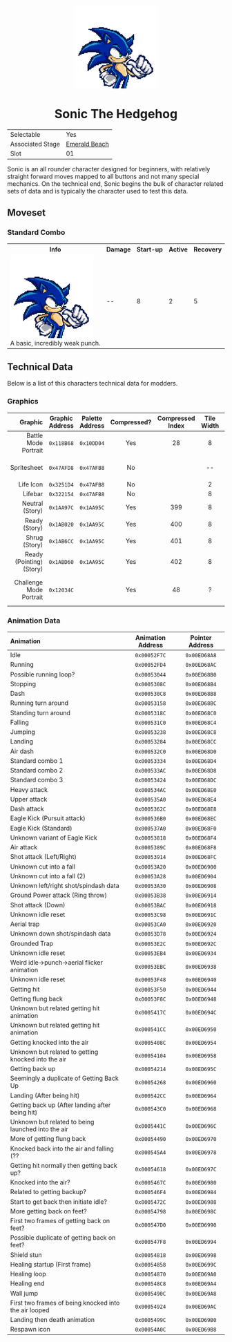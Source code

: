 <p align="center">
    <img src="res/portraits/sonic.png">
    <h1 align="center" class="charName">Sonic The Hedgehog</h1>
    <table align="center">
        <tr>
            <td>Selectable</td>
            <td>Yes</td>
        </tr>
        <tr>
            <td>Associated Stage</td>
            <td><a href="?a=stages/emeraldbeach">Emerald Beach</a></td>
        </tr>
        <tr>
            <td>Slot</td>
            <td>01</td>
        </tr>
    </table> 
</p>

Sonic is an all rounder character designed for beginners, with relatively straight forward moves mapped to all buttons and not many special mechanics. On the technical end, Sonic begins the bulk of character related sets of data and is typically the character used to test this data.

## Moveset

### Standard Combo

<table class="movedata">
    <tr>
        <th>Info</th>
        <th>Damage</th>
        <th>Start-up</th>
        <th>Active</th>
        <th>Recovery</th>
    </tr>
    <tr>
        <td>
            <img src="res/portraits/sonic.png">
            <br>
            A basic, incredibly weak punch.
        </td>
        <td>--</td>
        <td>8</td>
        <td>2</td>
        <td>5</td>
    </tr>
</table> 

## Technical Data

Below is a list of this characters technical data for modders. 

### Graphics

| Graphic | Graphic Address | Palette Address | Compressed? | Compressed Index | Tile Width | Tile Height | Notes |
|--------:|:---------------:|:---------------:|:-----------:|:----------------:|:----------:|:-----------:|:------|
| Battle Mode Portrait | ``0x118B68`` | ``0x10DD04`` | Yes | 28 | 8 | 10 | See [Battle Portraits](?a=formats/portraits#battle).
| Spritesheet | ``0x47AFD8`` | ``0x47AFB8`` | No | | -- | -- | See [Character Sprites](?a=formats/charactersprites).
| Life Icon | ``0x3251D4`` | ``0x47AFB8`` | No | | 2 | 2 |
| Lifebar | ``0x322154`` | ``0x47AFB8`` | No | | 8 | 4 |
| Neutral (Story) | ``0x1AA97C`` |``0x1AA95C`` | Yes | 399 | 8 | 18 | See [Story Portraits](?a=formats/portraits#story).
| Ready (Story) | ``0x1AB020`` |``0x1AA95C`` | Yes | 400 | 8 | 18 | See [Story Portraits](?a=formats/portraits#story).
| Shrug (Story) | ``0x1AB6CC`` |``0x1AA95C`` | Yes | 401 | 8 | 18 | See [Story Portraits](?a=formats/portraits#story).
| Ready (Pointing) (Story) | ``0x1ABD60`` |``0x1AA95C`` | Yes | 402 | 8 | 18 | See [Story Portraits](?a=formats/portraits#story).
| Challenge Mode Portrait | ``0x12034C`` | | Yes | 48 | ? | ? | Unknown format and layout.

### Animation Data

| Animation | Animation Address | Pointer Address |
|:----------|:-----------------:|:---------------:|
| Idle | ``0x00052F7C`` | ``0x00ED68A8`` |
| Running | ``0x00052FD4`` | ``0x00ED68AC`` |
| Possible running loop? | ``0x00053044`` | ``0x00ED68B0`` |
| Stopping | ``0x0005308C`` | ``0x00ED68B4`` |
| Dash | ``0x000530C8`` | ``0x00ED68B8`` |
| Running turn around | ``0x00053158`` | ``0x00ED68BC`` |
| Standing turn around | ``0x0005318C`` | ``0x00ED68C0`` |
| Falling | ``0x000531C0`` | ``0x00ED68C4`` |
| Jumping | ``0x00053238`` | ``0x00ED68C8`` |
| Landing | ``0x00053284`` | ``0x00ED68CC`` |
| Air dash | ``0x000532C0`` | ``0x00ED68D0`` |
| Standard combo 1 | ``0x00053334`` | ``0x00ED68D4`` |
| Standard combo 2 | ``0x000533AC`` | ``0x00ED68D8`` |
| Standard combo 3 | ``0x00053424`` | ``0x00ED68DC`` |
| Heavy attack | ``0x000534AC`` | ``0x00ED68E0`` |
| Upper attack | ``0x000535A0`` | ``0x00ED68E4`` |
| Dash attack | ``0x0005362C`` | ``0x00ED68E8`` |
| Eagle Kick (Pursuit attack) | ``0x000536B0`` | ``0x00ED68EC`` |
| Eagle Kick (Standard) | ``0x000537A0`` | ``0x00ED68F0`` |
| Unknown variant of Eagle Kick | ``0x00053818`` | ``0x00ED68F4`` |
| Air attack | ``0x0005389C`` | ``0x00ED68F8`` |
| Shot attack (Left/Right) | ``0x00053914`` | ``0x00ED68FC`` |
| Unknown cut into a fall | ``0x00053A20`` | ``0x00ED6900`` |
| Unknown cut into a fall (2) | ``0x00053A28`` | ``0x00ED6904`` |
| Unknown left/right shot/spindash data | ``0x00053A30`` | ``0x00ED6908`` |
| Ground Power attack (Ring throw) | ``0x00053B38`` | ``0x00ED6914`` |
| Shot attack (Down) | ``0x00053BAC`` | ``0x00ED6918`` |
| Unknown idle reset | ``0x00053C98`` | ``0x00ED691C`` |
| Aerial trap | ``0x00053CA0`` | ``0x00ED6920`` |
| Unknown down shot/spindash data | ``0x00053D78`` | ``0x00ED6924`` |
| Grounded Trap | ``0x00053E2C`` | ``0x00ED692C`` |
| Unknown idle reset | ``0x00053EB4`` | ``0x00ED6934`` |
| Weird idle->punch->aerial flicker animation | ``0x00053EBC`` | ``0x00ED6938`` |
| Unknown idle reset | ``0x00053F48`` | ``0x00ED6940`` |
| Getting hit | ``0x00053F50`` | ``0x00ED6944`` |
| Getting flung back | ``0x00053F8C`` | ``0x00ED6948`` |
| Unknown but related getting hit animation | ``0x0005417C`` | ``0x00ED694C`` |
| Unknown but related getting hit animation | ``0x000541CC`` | ``0x00ED6950`` |
| Getting knocked into the air | ``0x0005408C`` | ``0x00ED6954`` |
| Unknown but related to getting knocked into the air | ``0x00054104`` | ``0x00ED6958`` |
| Getting back up | ``0x00054214`` | ``0x00ED695C`` |
| Seemingly a duplicate of Getting Back Up | ``0x00054268`` | ``0x00ED6960`` |
| Landing (After being hit) | ``0x000542CC`` | ``0x00ED6964`` |
| Getting back up (After landing after being hit) | ``0x000543C0`` | ``0x00ED6968`` |
| Unknown but related to being launched into the air | ``0x0005441C`` | ``0x00ED696C`` |
| More of getting flung back | ``0x00054490`` | ``0x00ED6970`` |
| Knocked back into the air and falling (?? | ``0x000545A4`` | ``0x00ED6978`` |
| Getting hit normally then getting back up? | ``0x00054618`` | ``0x00ED697C`` |
| Knocked into the air? | ``0x0005467C`` | ``0x00ED6980`` |
| Related to getting backup? | ``0x000546F4`` | ``0x00ED6984`` |
| Start to get back then initiate idle? | ``0x0005472C`` | ``0x00ED6988`` |
| More getting back on feet? | ``0x00054798`` | ``0x00ED698C`` |
| First two frames of getting back on feet? | ``0x000547D0`` | ``0x00ED6990`` |
| Possible duplicate of getting back on feet? | ``0x000547F8`` | ``0x00ED6994`` |
| Shield stun | ``0x00054818`` | ``0x00ED6998`` |
| Healing startup (First frame) | ``0x00054858`` | ``0x00ED699C`` |
| Healing loop | ``0x00054870`` | ``0x00ED69A0`` |
| Healing end | ``0x000548C8`` | ``0x00ED69A4`` |
| Wall jump | ``0x0005490C`` | ``0x00ED69A8`` |
| First two frames of being knocked into the air looped | ``0x00054924`` | ``0x00ED69AC`` |
| Landing then death animation | ``0x0005499C`` | ``0x00ED69B0`` |
| Respawn icon | ``0x00054A0C`` | ``0x00ED69B8`` |

